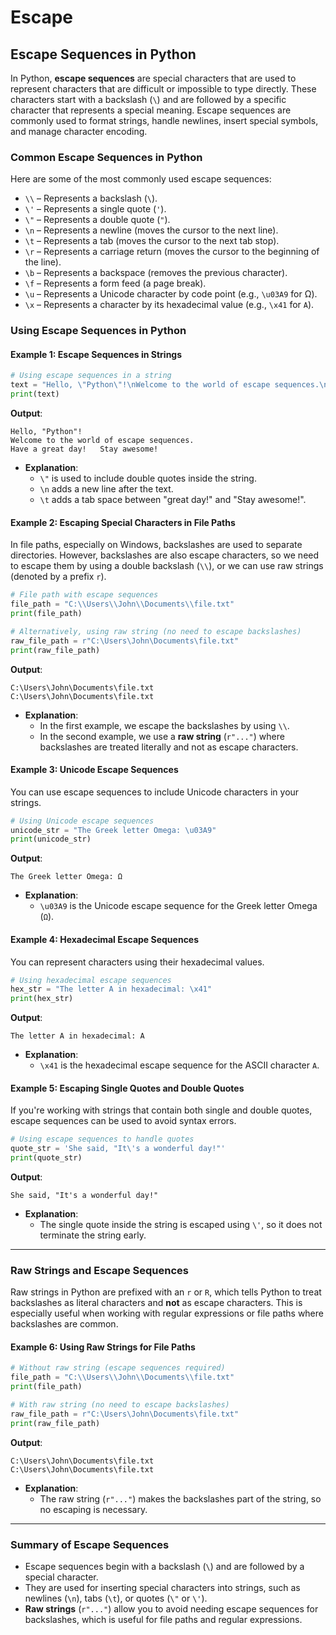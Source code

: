# Escape

## **Escape Sequences in Python**

In Python, **escape sequences** are special characters that are used to represent characters that are difficult or impossible to type directly. These characters start with a backslash (`\`) and are followed by a specific character that represents a special meaning. Escape sequences are commonly used to format strings, handle newlines, insert special symbols, and manage character encoding.

### **Common Escape Sequences in Python**

Here are some of the most commonly used escape sequences:

- `\\` – Represents a backslash (`\`).
- `\'` – Represents a single quote (`'`).
- `\"` – Represents a double quote (`"`).
- `\n` – Represents a newline (moves the cursor to the next line).
- `\t` – Represents a tab (moves the cursor to the next tab stop).
- `\r` – Represents a carriage return (moves the cursor to the beginning of the line).
- `\b` – Represents a backspace (removes the previous character).
- `\f` – Represents a form feed (a page break).
- `\u` – Represents a Unicode character by code point (e.g., `\u03A9` for Ω).
- `\x` – Represents a character by its hexadecimal value (e.g., `\x41` for `A`).

### **Using Escape Sequences in Python**

#### Example 1: **Escape Sequences in Strings**

```python
# Using escape sequences in a string
text = "Hello, \"Python\"!\nWelcome to the world of escape sequences.\nHave a great day!\tStay awesome!"
print(text)
```

**Output**:

```
Hello, "Python"!
Welcome to the world of escape sequences.
Have a great day!   Stay awesome!
```

- **Explanation**:
  - `\"` is used to include double quotes inside the string.
  - `\n` adds a new line after the text.
  - `\t` adds a tab space between "great day!" and "Stay awesome!".

#### Example 2: **Escaping Special Characters in File Paths**

In file paths, especially on Windows, backslashes are used to separate directories. However, backslashes are also escape characters, so we need to escape them by using a double backslash (`\\`), or we can use raw strings (denoted by a prefix `r`).

```python
# File path with escape sequences
file_path = "C:\\Users\\John\\Documents\\file.txt"
print(file_path)

# Alternatively, using raw string (no need to escape backslashes)
raw_file_path = r"C:\Users\John\Documents\file.txt"
print(raw_file_path)
```

**Output**:

```
C:\Users\John\Documents\file.txt
C:\Users\John\Documents\file.txt
```

- **Explanation**:
  - In the first example, we escape the backslashes by using `\\`.
  - In the second example, we use a **raw string** (`r"..."`) where backslashes are treated literally and not as escape characters.

#### Example 3: **Unicode Escape Sequences**

You can use escape sequences to include Unicode characters in your strings.

```python
# Using Unicode escape sequences
unicode_str = "The Greek letter Omega: \u03A9"
print(unicode_str)
```

**Output**:

```
The Greek letter Omega: Ω
```

- **Explanation**:
  - `\u03A9` is the Unicode escape sequence for the Greek letter Omega (`Ω`).

#### Example 4: **Hexadecimal Escape Sequences**

You can represent characters using their hexadecimal values.

```python
# Using hexadecimal escape sequences
hex_str = "The letter A in hexadecimal: \x41"
print(hex_str)
```

**Output**:

```
The letter A in hexadecimal: A
```

- **Explanation**:
  - `\x41` is the hexadecimal escape sequence for the ASCII character `A`.

#### Example 5: **Escaping Single Quotes and Double Quotes**

If you're working with strings that contain both single and double quotes, escape sequences can be used to avoid syntax errors.

```python
# Using escape sequences to handle quotes
quote_str = 'She said, "It\'s a wonderful day!"'
print(quote_str)
```

**Output**:

```
She said, "It's a wonderful day!"
```

- **Explanation**:
  - The single quote inside the string is escaped using `\'`, so it does not terminate the string early.

---

### **Raw Strings and Escape Sequences**

Raw strings in Python are prefixed with an `r` or `R`, which tells Python to treat backslashes as literal characters and **not** as escape characters. This is especially useful when working with regular expressions or file paths where backslashes are common.

#### Example 6: **Using Raw Strings for File Paths**

```python
# Without raw string (escape sequences required)
file_path = "C:\\Users\\John\\Documents\\file.txt"
print(file_path)

# With raw string (no need to escape backslashes)
raw_file_path = r"C:\Users\John\Documents\file.txt"
print(raw_file_path)
```

**Output**:

```
C:\Users\John\Documents\file.txt
C:\Users\John\Documents\file.txt
```

- **Explanation**:
  - The raw string (`r"..."`) makes the backslashes part of the string, so no escaping is necessary.

---

### **Summary of Escape Sequences**

- Escape sequences begin with a backslash (`\`) and are followed by a special character.
- They are used for inserting special characters into strings, such as newlines (`\n`), tabs (`\t`), or quotes (`\"` or `\'`).
- **Raw strings** (`r"..."`) allow you to avoid needing escape sequences for backslashes, which is useful for file paths and regular expressions.
